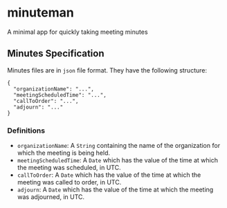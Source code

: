 # minuteman
A minimal app for quickly taking meeting minutes

## Minutes Specification
Minutes files are in `json` file format. They have the following structure:
```
{
  "organizationName": "...",
  "meetingScheduledTime": "...",
  "callToOrder": "...",
  "adjourn": "..."
}
```

### Definitions
  * `organizationName`: A `String` containing the name of the organization for which the meeting is being held.
  * `meetingScheduledTime`: A `Date` which has the value of the time at which the meeting was scheduled, in UTC.
  * `callToOrder`: A `Date` which has the value of the time at which the meeting was called to order, in UTC.
  * `adjourn`: A `Date` which has the value of the time at which the meeting was adjourned, in UTC.

